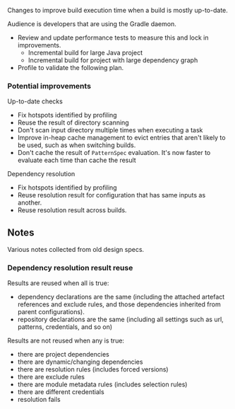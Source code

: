 Changes to improve build execution time when a build is mostly up-to-date. 

Audience is developers that are using the Gradle daemon.

- Review and update performance tests to measure this and lock in improvements.
    - Incremental build for large Java project
    - Incremental build for project with large dependency graph
- Profile to validate the following plan.
    
### Potential improvements
    
Up-to-date checks    

- Fix hotspots identified by profiling
- Reuse the result of directory scanning
- Don't scan input directory multiple times when executing a task
- Improve in-heap cache management to evict entries that aren't likely to be used, such as when switching builds.
- Don't cache the result of `PatternSpec` evaluation. It's now faster to evaluate each time than cache the result

Dependency resolution

- Fix hotspots identified by profiling
- Reuse resolution result for configuration that has same inputs as another.
- Reuse resolution result across builds.
    
## Notes    

Various notes collected from old design specs.

### Dependency resolution result reuse    

Results are reused when all is true:

- dependency declarations are the same (including the attached artefact references and exclude rules, and those dependencies inherited from parent configurations).
- repository declarations are the same (including all settings such as url, patterns, credentials, and so on)

Results are not reused when any is true:

- there are project dependencies
- there are dynamic/changing dependencies
- there are resolution rules (includes forced versions)
- there are exclude rules
- there are module metadata rules (includes selection rules)
- there are different credentials
- resolution fails
